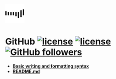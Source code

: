[![](images/Line.gif)](https://github.com/mehdizebarjadan/GitHub/wiki)
# GitHub  [![license](https://img.shields.io/badge/rating-4.8-orange.svg?maxAge=2592000)](https://github.com/mehdizebarjadan) [![license](https://img.shields.io/github/license/mashape/apistatus.svg?maxAge=2592000)](https://github.com/mehdizebarjadan) [![GitHub followers](https://img.shields.io/github/followers/espadrine.svg?style=social&label=Follow&maxAge=2592000)](https://github.com/mehdizebarjadan)


* **[Basic writing and formatting syntax](https://help.github.com/articles/basic-writing-and-formatting-syntax/)**
* **[README.md](https://github.com/mehdizebarjadan/GitHub/wiki/README.md)**


